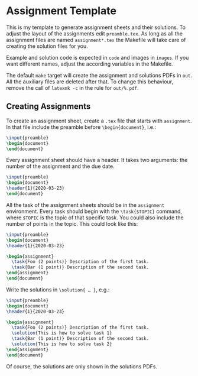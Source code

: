 # Assignment Template

This is my template to generate assignment sheets and their solutions. To
adjust the layout of the assignments edit `preamble.tex`. As long as all the
assignment files are named `assignment*.tex` the Makefile will take care of
creating the solution files for you.

Example and solution code is expected in `code` and images in `images`. If you
want different names, adjust the according variables in the Makefile.

The default `make` target will create the assignment and solutions PDFs in `out`.
All the auxiliary files are deleted after that. To change this behaviour,
remove the call of `latexmk -c` in the rule for `out/%.pdf`.

## Creating Assignments

To create an assignment sheet, create a `.tex` file that starts with
`assignment`. In that file include the preamble before
`\begin{document}`, i.e.:

```tex
\input{preamble}
\begin{document}
\end{document}
```

Every assignment sheet should have a header. It takes two arguments: the number
of the assignment and the due date.

```tex
\input{preamble}
\begin{document}
\header{1}{2020-03-23}
\end{document}
```

All the task of the assignment sheets should be in the `assignment`
environment. Every task should begin with the `\task{$TOPIC}` command, where
`$TOPIC` is the topic of that specific task. You could also include the number
of points in the topic. This could look like this:

```tex
\input{preamble}
\begin{document}
\header{1}{2020-03-23}

\begin{assignment}
  \task{Foo (2 points)} Description of the first task.
  \task{Bar (1 point)} Description of the second task.
\end{assignment}
\end{document}
```

Write the solutions in `\solution{ … }`, e.g.:

```tex
\input{preamble}
\begin{document}
\header{1}{2020-03-23}

\begin{assignment}
  \task{Foo (2 points)} Description of the first task.
  \solution{This is how to solve task 1}
  \task{Bar (1 point)} Description of the second task.
  \solution{This is how to solve task 2}
\end{assignment}
\end{document}
```

Of course, the solutions are only shown in the solutions PDFs.
